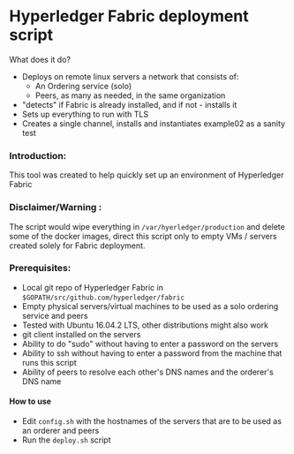 # Hyperledger Fabric deployment script

What does it do?
- Deploys on remote linux servers a network that consists of:
    - An Ordering service (solo)
    - Peers, as many as needed, in the same organization
- "detects" if Fabric is already installed, and if not - installs it
- Sets up everything to run with TLS
- Creates a single channel, installs and instantiates example02 as a sanity test

### Introduction:
This tool was created to help quickly set up an environment of Hyperledger Fabric

### Disclaimer/Warning :
 The script would wipe everything in `/var/hyerledger/production` and delete some of the docker images, direct this script only to empty VMs / servers created solely for Fabric deployment.

### Prerequisites:

- Local git repo of Hyperledger Fabric in `$GOPATH/src/github.com/hyperledger/fabric`
- Empty physical servers/virtual machines to be used as a solo ordering service and peers
- Tested with Ubuntu 16.04.2 LTS, other distributions might also work
- git client installed on the servers
- Ability to do "sudo" without having to enter a password on the servers
- Ability to ssh without having to enter a password from the machine that runs this script
- Ability of peers to resolve each other's DNS names and the orderer's DNS name

#### How to use
- Edit `config.sh` with the hostnames of the servers that are to be used as an orderer and peers
- Run the `deploy.sh` script



